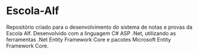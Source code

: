 # Escola-Alf

Repositório criado para o desenvolvimento do sistema de notas e provas da Escola Alf.
Desenvolvido com a linguagem C# ASP .Net, utilizando as ferramentas .Net Entity Framework Core e pacotes Microsoft Entity Framework Core.
